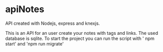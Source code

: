 # apiNotes

API created with Nodejs, express and knexjs.

This is an API for an user create your notes with tags and links. The used database is sqlite.
To start the project you can run the script with ' npm start' and 'npm run migrate'
